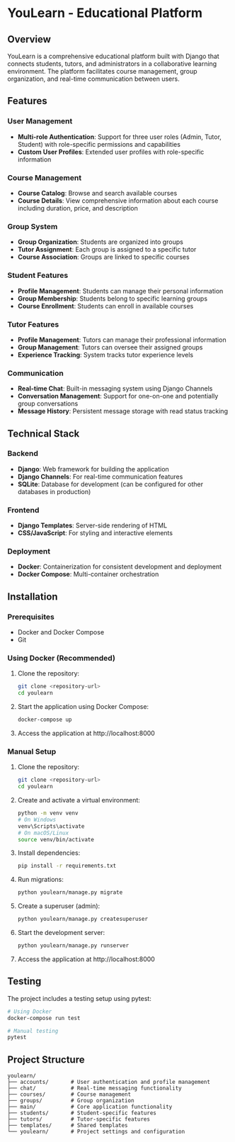# YouLearn - Educational Platform

## Overview
YouLearn is a comprehensive educational platform built with Django that connects students, tutors, and administrators in a collaborative learning environment. The platform facilitates course management, group organization, and real-time communication between users.

## Features

### User Management
- **Multi-role Authentication**: Support for three user roles (Admin, Tutor, Student) with role-specific permissions and capabilities
- **Custom User Profiles**: Extended user profiles with role-specific information

### Course Management
- **Course Catalog**: Browse and search available courses
- **Course Details**: View comprehensive information about each course including duration, price, and description

### Group System
- **Group Organization**: Students are organized into groups
- **Tutor Assignment**: Each group is assigned to a specific tutor
- **Course Association**: Groups are linked to specific courses

### Student Features
- **Profile Management**: Students can manage their personal information
- **Group Membership**: Students belong to specific learning groups
- **Course Enrollment**: Students can enroll in available courses

### Tutor Features
- **Profile Management**: Tutors can manage their professional information
- **Group Management**: Tutors can oversee their assigned groups
- **Experience Tracking**: System tracks tutor experience levels

### Communication
- **Real-time Chat**: Built-in messaging system using Django Channels
- **Conversation Management**: Support for one-on-one and potentially group conversations
- **Message History**: Persistent message storage with read status tracking

## Technical Stack

### Backend
- **Django**: Web framework for building the application
- **Django Channels**: For real-time communication features
- **SQLite**: Database for development (can be configured for other databases in production)

### Frontend
- **Django Templates**: Server-side rendering of HTML
- **CSS/JavaScript**: For styling and interactive elements

### Deployment
- **Docker**: Containerization for consistent development and deployment
- **Docker Compose**: Multi-container orchestration

## Installation

### Prerequisites
- Docker and Docker Compose
- Git

### Using Docker (Recommended)

1. Clone the repository:
   ```bash
   git clone <repository-url>
   cd youlearn
   ```

2. Start the application using Docker Compose:
   ```bash
   docker-compose up
   ```

3. Access the application at http://localhost:8000

### Manual Setup

1. Clone the repository:
   ```bash
   git clone <repository-url>
   cd youlearn
   ```

2. Create and activate a virtual environment:
   ```bash
   python -m venv venv
   # On Windows
   venv\Scripts\activate
   # On macOS/Linux
   source venv/bin/activate
   ```

3. Install dependencies:
   ```bash
   pip install -r requirements.txt
   ```

4. Run migrations:
   ```bash
   python youlearn/manage.py migrate
   ```

5. Create a superuser (admin):
   ```bash
   python youlearn/manage.py createsuperuser
   ```

6. Start the development server:
   ```bash
   python youlearn/manage.py runserver
   ```

7. Access the application at http://localhost:8000

## Testing

The project includes a testing setup using pytest:

```bash
# Using Docker
docker-compose run test

# Manual testing
pytest
```

## Project Structure

```
youlearn/
├── accounts/       # User authentication and profile management
├── chat/           # Real-time messaging functionality
├── courses/        # Course management
├── groups/         # Group organization
├── main/           # Core application functionality
├── students/       # Student-specific features
├── tutors/         # Tutor-specific features
├── templates/      # Shared templates
└── youlearn/       # Project settings and configuration
```
